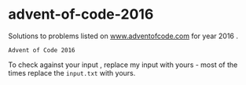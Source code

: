 # advent-of-code-2016



Solutions to problems listed on www.adventofcode.com for year 2016 .

`Advent of Code 2016`



To check against your input , replace my input with yours - most of the times replace the `input.txt` with yours.


